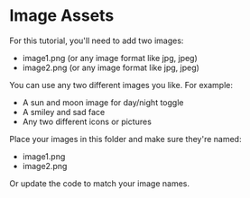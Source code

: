 # Image Assets

For this tutorial, you'll need to add two images:
- image1.png (or any image format like jpg, jpeg)
- image2.png (or any image format like jpg, jpeg)

You can use any two different images you like. For example:
- A sun and moon image for day/night toggle
- A smiley and sad face
- Any two different icons or pictures

Place your images in this folder and make sure they're named:
- image1.png
- image2.png

Or update the code to match your image names.
